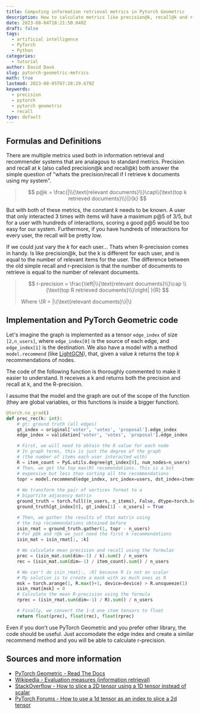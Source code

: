 ```yaml
---
title: Computing information retrieval metrics in Pytorch Geometric
description: How to calculate metrics like precision@k, recall@k and r-precision for information retrieval and recommender systems in PyTorch Geometric
date: 2023-08-04T18:21:50.040Z
draft: false
tags:
  - artificial intelligence
  - PyTorch
  - Python
categories:
  - tutorial
author: David Davó
slug: pytorch-geometric-metrics
math: true
lastmod: 2023-08-05T07:28:29.679Z
keywords:
  - precision
  - pytorch
  - pytorch geometric
  - recall
type: default
---
```


## Formulas and Definitions

There are multiple metrics used both in information retrieval and recommender systems that are analagous to standard metrics. Precision and recall at k (also called precision@k and recall@k) both answer the simple question of "whats the precision/recall if I retrieve k documents using my system".

> $$ p@k = \frac{|\\{\text{relevant documents}\\}\cap\\{\text{top k retrieved documents}\\}|}{k} $$

But with both of these metrics, the constant _k_ needs to be known. A user that only interacted 3 times with items will have a maximum p@5 of 3/5, but for a user with hundreds of interactions, scoring a good p@5 would be too easy for our system. Furthermore, if you have hundreds of interactions for every user, the recall will be pretty low.

If we could just vary the _k_ for each user... Thats when R-precission comes in handy. Is like precision@k, but the k is different for each user, and is equal to the number of relevant items for the user. The difference between the old simple recall and r-precision is that the number of documents to retrieve is equal to the number of relevant documents.

> $$ r-precision = \frac{\left|\\{\text{relevant documents}\\}\cap \\{\text{top R retrieved documents}\\}\right| }{R} $$
>
> Where \\(R = |\\{\text{relevant documents}\\}|\\)

## Implementation and PyTorch Geometric code

Let's imagine the graph is implemented as a tensor `edge_index` of size `[2,n_users]`, where `edge_index[0]` is the source of each edge, and `edge_index[1]` is the destination. We also have a model with a method `model.recommend` (like [LightGCN](https://pytorch-geometric.readthedocs.io/en/latest/generated/torch_geometric.nn.models.LightGCN.html?highlight=lightgcn)), that, given a value _k_ returns the top _k_ recommendations of nodes.

The code of the following function is thoroughly commented to make it easier to understand. It receives a k and returns both the precision and recall at k, and the R-precision.

I assume that the model and the graph are out of the scope of the function (they are global variables, or this functions is inside a bigger function).

```python
@torch.no_grad()
def prec_rec(k: int):
    # gt: ground truth (all edges)
    gt_index = original['voter', 'votes', 'proposal'].edge_index
    edge_index = validation['voter', 'votes', 'proposal'].edge_index

    # First, we will need to obtain the R value for each node
    # In graph terms, this is just the degree of the graph
    # (the number of items each user interacted with)
    R = item_count = PyG.utils.degree(gt_index[0], num_nodes=n_users)
    # Then, we get the top max(R) recomendations. This is a bit
    # expensive but less than sorting all the recommendations
    topr = model.recommend(edge_index, src_index=users, dst_index=items, k=int(R.max()))
    
    # We transform the pair of vertices format to a 
    # bipartite adjacency matrix
    ground_truth = torch.full((n_users, n_items), False, dtype=torch.bool, device=device)
    ground_truth[gt_index[0], gt_index[1] - n_users] = True

    # Then, we gather the results of that matrix using
    # the top recommendations obtained before
    isin_rmat = ground_truth.gather(1, topr - n_users)
    # For p@k and r@k we just need the first k recommendations
    isin_mat = isin_rmat[:, :k]

    # We calculate mean precision and recall using the formulas
    prec = (isin_mat.sum(dim=-1) / k).sum() / n_users
    rec = (isin_mat.sum(dim=-1) / item_count).sum() / n_users

    # We can't do isin_rmat[:, :R] because R is not an scalar
    # My solution is to create a mask with as much ones as R
    msk = torch.arange(1, R.max()+1, device=device) > R.unsqueeze(1)
    isin_rmat[msk] = 0
    # Calculate the mean R-precision using the formula
    rprec = (isin_rmat.sum(dim=-1) / R).sum() / n_users

    # Finally, we convert the 1-d one item tensors to float
    return float(prec), float(rec), float(rprec)
```

Even if you don't use PyTorch Geometric and you prefer other library, the code should be useful. Just accomodate the edge index and create a similar recommend method and you will be able to calculate r-precision.

## Sources and more information
- [PyTorch Geometric - Read The Docs](https://pytorch-geometric.readthedocs.io/en/latest/)
- [Wikipedia - Evaluation measures (information retrieval)](https://en.wikipedia.org/wiki/Evaluation_measures_(information_retrieval)#Precision_at_k)
- [StackOverflow - How to slice a 2D tensor using a 1D tensor instead of scalar](https://stackoverflow.com/questions/76837716/how-to-slice-a-2d-tensor-using-a-1d-tensor-instead-of-scalar)
- [PyTorch Forums - How to use a 1d tensor as an index to slice a 2d tensor](https://discuss.pytorch.org/t/how-to-use-a-1d-tensor-as-an-index-to-slice-a-2d-tensor/185736)